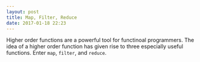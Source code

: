 ```yaml
---
layout: post
title: Map, Filter, Reduce
date: 2017-01-18 22:23
---
```


Higher order functions are a powerful tool for functinoal programmers.
The idea of a higher order function has given rise to three especially useful functions.
Enter `map`, `filter`, and `reduce`.


